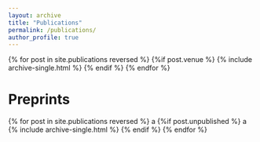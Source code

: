 ```yaml
---
layout: archive
title: "Publications"
permalink: /publications/
author_profile: true
---
```



{% for post in site.publications reversed %}
  {%if post.venue %}
    {% include archive-single.html %}
  {% endif %}
{% endfor %}

Preprints
===
{% for post in site.publications reversed %}
  a
  {%if post.unpublished %}
  a
    {% include archive-single.html %}
  {% endif %}
{% endfor %}
